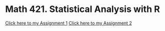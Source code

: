 # Math 421. Statistical Analysis with R

[Click here to my Assignment 1](Assignment1.html)
[Click here to my Assignment 2](fa2020_assignment2.html)